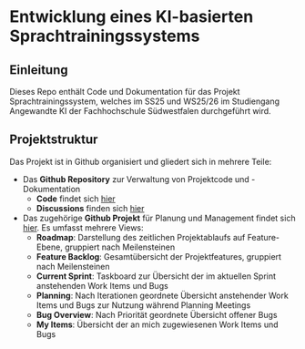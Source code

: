# Entwicklung eines KI-basierten Sprachtrainingssystems
## Einleitung
Dieses Repo enthält Code und Dokumentation für das Projekt Sprachtrainingssystem, welches im SS25 und WS25/26 im Studiengang Angewandte KI der Fachhochschule Südwestfalen durchgeführt wird.

## Projektstruktur
Das Projekt ist in Github organisiert und gliedert sich in mehrere Teile:
- Das **Github Repository** zur Verwaltung von Projektcode und -Dokumentation
    - **Code** findet sich [hier](https://github.com/frederikvie/AKI_Sprachtraining_25)
    - **Discussions** finden sich [hier](https://github.com/frederikvie/AKI_Sprachtraining_25/discussions)
- Das zugehörige **Github Projekt** für Planung und Management findet sich [hier](https://github.com/users/frederikvie/projects/5). Es umfasst mehrere Views:
    - **Roadmap**: Darstellung des zeitlichen Projektablaufs auf Feature-Ebene, gruppiert nach Meilensteinen
    - **Feature Backlog**: Gesamtübersicht der Projektfeatures, gruppiert nach Meilensteinen
    - **Current Sprint**: Taskboard zur Übersicht der im aktuellen Sprint anstehenden Work Items und Bugs
    - **Planning**: Nach Iterationen geordnete Übersicht anstehender Work Items und Bugs zur Nutzung während Planning Meetings
    - **Bug Overview**: Nach Priorität geordnete Übersicht offener Bugs
    - **My Items**: Übersicht der an mich zugewiesenen Work Items und Bugs
